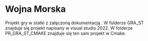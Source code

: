 # Wojna Morska
Projekt gry w statki z załączoną dokumentacją .
W folderze GRA_ST znajduje się projekt napisany w visual studio 2022.
W folderze PR_GRA_ST_CMAKE znajduje się ten sam projekt w Cmake.

